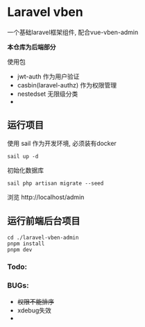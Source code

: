 # Laravel vben

一个基础laravel框架组件, 配合vue-vben-admin

**本仓库为后端部分**

使用包

- jwt-auth 作为用户验证
- casbin(laravel-authz) 作为权限管理
- nestedset 无限级分类
- 

## 运行项目

使用 sail 作为开发环境, 必须装有docker

```shell
sail up -d
```

初始化数据库

```shell
sail php artisan migrate --seed
```

浏览 http://localhost/admin

## 运行前端后台项目

```shell
cd ./laravel-vben-admin
pnpm install
pnpm dev
```

### Todo:

### BUGs:

* ~~权限不能排序~~
* xdebug失效
*
